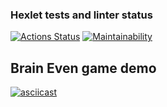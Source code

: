 ### Hexlet tests and linter status

[![Actions Status](https://github.com/gleboss-redfab/python-project-49/workflows/hexlet-check/badge.svg)](https://github.com/gleboss-redfab/python-project-49/actions) [![Maintainability](https://api.codeclimate.com/v1/badges/c95d285d23eef7c0f9a6/maintainability)](https://codeclimate.com/github/gleboss-redfab/python-project-49/maintainability)

## Brain Even game demo

[![asciicast](https://asciinema.org/a/586635.svg)](https://asciinema.org/a/586635)
